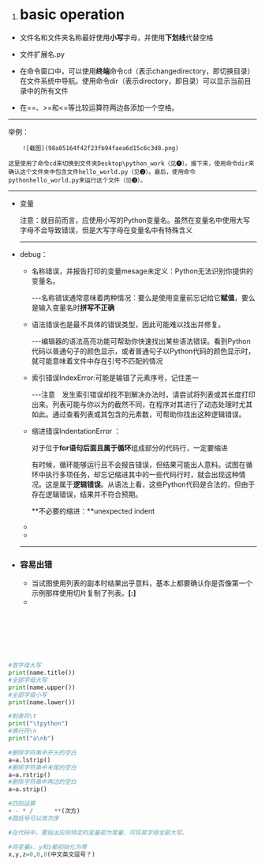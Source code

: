 1. # basic operation

- 文件名和文件夹名称最好使用**小写**字母，并使用**下划线**代替空格

- 文件扩展名.py

- 在命令窗口中，可以使用**终端**命令cd（表示changedirectory，即切换目录）在文件系统中导航。使用命令dir（表示directory，即目录）可以显示当前目录中的所有文件
- 在==、>=和<=等比较运算符两边各添加一个空格。

***

举例：

        ![截图](98a05164f42f23fb94faea6d15c6c3d8.png)

    这里使用了命令cd来切换到文件夹Desktop\python_work（见❶）。接下来，使用命令dir来确认这个文件夹中包含文件hello_world.py（见❷）。最后，使用命令pythonhello_world.py来运行这个文件（见❸）。

***

- 变量
  
  注意：就目前而言，应使用小写的Python变量名。虽然在变量名中使用大写字母不会导致错误，但是大写字母在变量名中有特殊含义
  
  ***

- debug：
  - 名称错误，并报告打印的变量mesage未定义：Python无法识别你提供的变量名。
    
    ---名称错误通常意味着两种情况：要么是使用变量前忘记给它**赋值**，要么是输入变量名时**拼写不正确**    
  - 语法错误也是最不具体的错误类型，因此可能难以找出并修复。
    
    ---编辑器的语法高亮功能可帮助你快速找出某些语法错误。看到Python代码以普通句子的颜色显示，或者普通句子以Python代码的颜色显示时，就可能意味着文件中存在引号不匹配的情况
  - 索引错误IndexError:可能是输错了元素序号，记住差一
    
    ---注意　发生索引错误却找不到解决办法时，请尝试将列表或其长度打印出来。列表可能与你以为的截然不同，在程序对其进行了动态处理时尤其如此。通过查看列表或其包含的元素数，可帮助你找出这种逻辑错误。
  - 缩进错误IndentationError ：
    
    对于位于**for语句后面且属于循环**组成部分的代码行，一定要缩进
    
    有时候，循环能够运行且不会报告错误，但结果可能出人意料。试图在循环中执行多项任务，却忘记缩进其中的一些代码行时，就会出现这种情况。这是属于**逻辑错误**。从语法上看，这些Python代码是合法的，但由于存在逻辑错误，结果并不符合预期。
    
    **不必要的缩进：**unexpected indent
  - 
  - 
    
    ***
- ### 容易出错
  - 当试图使用列表的副本时结果出乎意料，基本上都要确认你是否像第一个示例那样使用切片复制了列表。**[:]**
  - 

<br/>

<br/>

<br/>

<br/>

<br/>

```python
#首字母大写
print(name.title())
#全部字母大写
print(name.upper())
#全部字母小写
print(name.lower())

#制表符\t
print("\tpython")
#换行符\n
print("a\nb")

#删除字符串中开头的空白
a=a.lstrip()
#删除字符串中末尾的空白
a=a.rstrip()
#删除字符串中两边的空白
a=a.strip()

#四则运算
+ - * /      **(次方)
#圆括号可以改次序

#在代码中，要指出应将特定的变量视为常量，可将其字母全部大写。

#将变量x、y和z都初始化为零
x,y,z=0,0,0(中文英文逗号？)
















```
